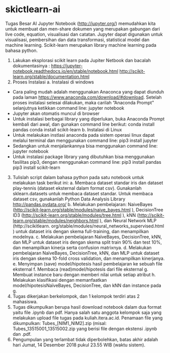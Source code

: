 # skictlearn-ai
Tugas Besar AI
Jupyter Notebook (http://jupyter.org/) memudahkan kita untuk membuat dan men-share
dokumen yang merupakan gabungan dari live code, equation, visualisasi dan catatan. Jupyter
dapat digunakan untuk visualisasi, pembersihan dan data transformasi, statistical model dan
machine learning. Scikit-learn merupakan library machine learning pada bahasa python.
1. Lakukan eksplorasi scikit learn pada Jupiter Netbook dan bacalah dokumentasinya :
https://jupyter-notebook.readthedocs.io/en/stable/notebook.html
http://scikit-learn.org/stable/documentation.html
2. Proses Instalasi
a. Instalasi di windows
- Cara paling mudah adalah menggunakan Anaconca yang dapat diunduh pada
laman https://www.anaconda.com/download/#download. Setelah proses instalasi
selesai dilakukan, maka carilah “Anaconda Prompt” selanjutnya ketikkan
command line:
jupyter notebook
- Jupyter akan otomatis muncul di browser
- Untuk instalasi berbagai library yang diperlukan, buka Anaconda Prompt kembali
dari awal, dan gunakan command line berikut:
conda install pandas
conda install scikit-learn
b. Instalasi di Linux
- Untuk melakukan instlasi anaconda pada sistem operasi linux dapat melalui
terminal dan menggunakan command line:
pip3 install jupyter
- Sedangkan untuk menjalankannya bisa menggunakan command line:
jupyter notebook
- Untuk instalasi package library yang dibutuhkan bisa menggunakan fasilitas
pip3, dengan menggunakan command line:
pip3 install pandas
pip3 install scikit-learn
3. Tulislah script dalam bahasa python pada satu notebook untuk melakukan task berikut ini:
a. Membaca dataset standar iris dan dataset play-tennis (dataset eksternal dalam format
csv). Gunakanlah sklearn.datasets untuk membaca dataset standar. Untuk membaca
dataset csv, gunakanlah Python Data Analysis Library http://pandas.pydata.org/
b. Melakukan pembelajaran:
NaiveBayes (http://scikit-learn.org/stable/modules/naive_bayes.html ),
DecisionTree ID3 (http://scikit-learn.org/stable/modules/tree.html ),
kNN (http://scikit-learn.org/stable/modules/neighbors.html ), dan
Neural Network MLP (http://scikitlearn.
org/stable/modules/neural_networks_supervised.html )
untuk dataset iris dengan skema full-training, dan menampilkan modelnya.
c. Melakukan pembelajaran NaïveBayes, DecisionTree, kNN, dan MLP untuk dataset
iris dengan skema split train 90% dan test 10%, dan menampilkan kinerja serta
confusion matrixnya.
d. Melakukan pembelajaran NaïveBayes, DecisionTree, kNN, dan MLP untuk dataset
iris dengan skema 10-fold cross validation, dan menampilkan kinerjanya.
e. Menyimpan (save) model/hipotesis hasil pembelajaran ke sebuah file eksternal
f. Membaca (read)model/hipotesis dari file eksternal
g. Membuat instance baru dengan memberi nilai untuk setiap atribut
h. Melakukan klasifikasi dengan memanfaatkan model/hipotesisNaïveBayes,
DecisionTree, dan kNN dan instance pada g.
4. Tugas dikerjakan berkelompok, dan 1 kelompok terdiri atas 2 mahasiswa.
5. Tugas dikumpulkan berupa hasil download notebook dalam dua format yaitu file .ipynb
dan pdf. Hanya salah satu anggota kelompok saja yang melakukan upload file tugas pada
kuliah.itera.ac.id. Penamaan file yang dikumpulkan: Tubes_[NIM1_NIM2].zip (misal:
Tubes_13515001_13515002.zip yang berisi file dengan ekstensi .ipynb dan .pdf.
6. Pengumpulan yang terlambat tidak diperbolehkan, batas akhir adalah hari Jumat, 14
Desember 2018 pukul 23.55 WIB (waktu sistem).

